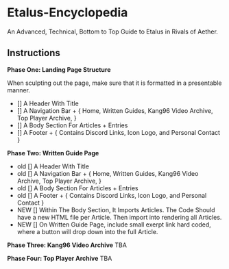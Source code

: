 # Etalus-Encyclopedia
An Advanced, Technical, Bottom to Top Guide to Etalus in Rivals of Aether.


## Instructions

**Phase One: Landing Page Structure**

When sculpting out the page, make sure that it is formatted in a presentable manner.
- [] A Header With Title
- [] A Navigation Bar + { Home, Written Guides, Kang96 Video Archive, Top Player Archive, }
- [] A Body Section For Articles + Entries
- [] A Footer + { Contains Discord Links, Icon Logo, and Personal Contact }

**Phase Two: Written Guide Page**
- old [] A Header With Title
- old [] A Navigation Bar + { Home, Written Guides, Kang96 Video Archive, Top Player Archive, }
- old [] A Body Section For Articles + Entries
- old [] A Footer + { Contains Discord Links, Icon Logo, and Personal Contact }
- NEW [] Within The Body Section, It Imports Articles. The Code Should have a new HTML file per Article. Then import into rendering all Articles.
- NEW [] On Written Guide Page, include small exerpt link hard coded, where a button will drop down into the full Article.

**Phase Three: Kang96 Video Archive**
TBA

**Phase Four: Top Player Archive**
TBA